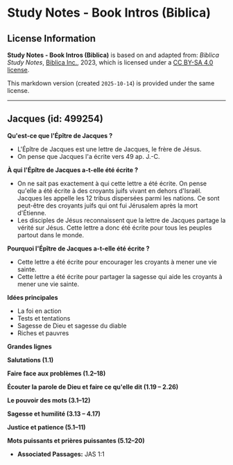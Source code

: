 # Study Notes - Book Intros (Biblica)

## License Information

**Study Notes - Book Intros (Biblica)** is based on and adapted from: _Biblica Study Notes_, [Biblica Inc.](https://www.biblica.com/), 2023, which is licensed under a [CC BY-SA 4.0 license](https://creativecommons.org/licenses/by-sa/4.0/legalcode.en).

This markdown version (created `2025-10-14`) is provided under the same license.



--------------------------------

## Jacques (id: 499254)

**Qu'est\-ce que l'Épître de Jacques ?**

* L'Épître de Jacques est une lettre de Jacques, le frère de Jésus.
* On pense que Jacques l'a écrite vers 49 ap. J.\-C.

**À qui l'Épître de Jacques a\-t\-elle été écrite ?**

* On ne sait pas exactement à qui cette lettre a été écrite. On pense qu'elle a été écrite à des croyants juifs vivant en dehors d'Israël. Jacques les appelle les 12 tribus dispersées parmi les nations. Ce sont peut\-être des croyants juifs qui ont fui Jérusalem après la mort d'Étienne.
* Les disciples de Jésus reconnaissent que la lettre de Jacques partage la vérité sur Jésus. Cette lettre a donc été écrite pour tous les peuples partout dans le monde.

**Pourquoi l'Épître de Jacques a\-t\-elle été écrite ?**

* Cette lettre a été écrite pour encourager les croyants à mener une vie sainte.
* Cette lettre a été écrite pour partager la sagesse qui aide les croyants à mener une vie sainte.

**Idées principales**

* La foi en action
* Tests et tentations
* Sagesse de Dieu et sagesse du diable
* Riches et pauvres

**Grandes lignes**

**Salutations (1\.1\)**

**Faire face aux problèmes (1\.2–18\)**

**Écouter la parole de Dieu et faire ce qu'elle dit (1\.19 – 2\.26\)**

**Le pouvoir des mots (3\.1–12\)**

**Sagesse et humilité (3\.13 – 4\.17\)**

**Justice et patience (5\.1–11\)**

**Mots puissants et prières puissantes (5\.12–20\)**

* **Associated Passages:** JAS 1:1

